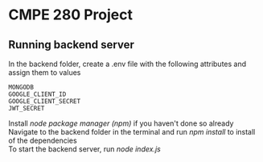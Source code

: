 # CMPE 280 Project

## Running backend server
In the backend folder, create a .env file with the following attributes and assign them to values
```
MONGODB
GOOGLE_CLIENT_ID
GOOGLE_CLIENT_SECRET
JWT_SECRET
```
Install *node package manager (npm)* if you haven't done so already
<br/>
Navigate to the backend folder in the terminal and run *npm install* to install of the dependencies
<br/>
To start the backend server, run *node index.js*
